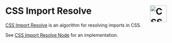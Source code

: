 # CSS Import Resolve [<img src="https://jonathantneal.github.io/css-import-resolve/css-logo.svg" alt="CSS Logo" width="52" height="52" align="right">][CSS Import Resolve]

[CSS Import Resolve] is an algorithm for resolving imports in CSS.

See [CSS Import Resolve Node] for an implementation.

[CSS Import Resolve]: https://jonathantneal.github.io/css-import-resolve/
[CSS Import Resolve Node]: https://github.com/jonathantneal/css-import-resolve/
